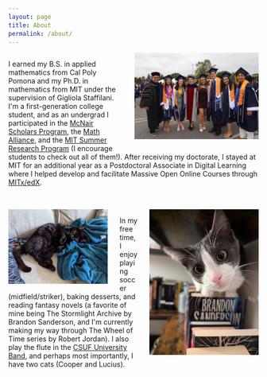 ```yaml
---
layout: page
title: About
permalink: /about/
---
```


<div style="overflow: hidden; margin-bottom: 2rem;">
  <img src="/images/grads23.JPG" alt="Photo 1" style="float: right; max-width: 250px; margin-left: 1.5rem; margin-bottom: 1rem;" />
  <p>
    I earned my B.S. in applied mathematics from Cal Poly Pomona and my Ph.D. in mathematics from MIT under the supervision of Gigliola Staffilani. 
    I'm a first-generation college student, and as an undergrad I participated in the <a href="https://www.cpp.edu/mcnair/index.shtml">McNair Scholars Program</a>, 
    the <a href="https://www.mathalliance.org/">Math Alliance</a>, and the <a href="https://oge.mit.edu/graddiversity/msrp/">MIT Summer Research Program</a> 
    (I encourage students to check out all of them!). After receiving my doctorate, 
    I stayed at MIT for an additional year as a Postdoctoral Associate in Digital Learning where I helped develop and facilitate 
    Massive Open Online Courses through <a href="https://www.edx.org/school/mitx">MITx/edX</a>.
  </p>
</div>

<div style="overflow: hidden; margin-bottom: 2rem;">
  <img src="/images/cooper.jpg" alt="Photo 1" style="float: right; max-width: 220px; margin-left: 1.5rem; margin-bottom: 1rem;" />
  <img src="/images/lucius.jpg" alt="Photo 2" style="float: left; max-width: 200px; margin-right: 1.5rem; margin-bottom: 1rem;" />
  <p>
    In my free time, I enjoy playing soccer (midfield/striker), baking desserts, and reading fantasy novels (a favorite of mine being 
    The Stormlight Archive by Brandon Sanderson, and I'm currently making my way through The Wheel of Time series by Robert Jordan).
    I also play the flute in the <a href="https://www.fullerton.edu/arts/music/students/ensembles/band.php">CSUF University Band</a>, 
    and perhaps most importantly, I have two cats (Cooper and Lucius).
  </p>
</div>

